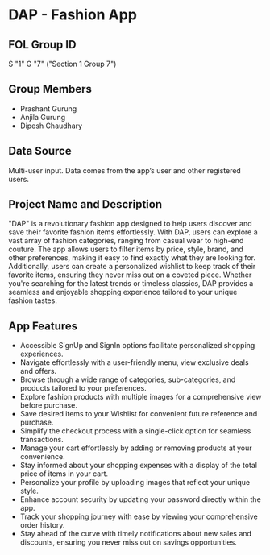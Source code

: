 # DAP - Fashion App

## FOL Group ID
S "1" G "7" ("Section 1 Group 7")

## Group Members
- Prashant Gurung
- Anjila Gurung
- Dipesh Chaudhary

## Data Source
Multi-user input. Data comes from the app’s user and other registered users.

## Project Name and Description
"DAP" is a revolutionary fashion app designed to help users discover and save their favorite fashion items effortlessly. With DAP, users can explore a vast array of fashion categories, ranging from casual wear to high-end couture. The app allows users to filter items by price, style, brand, and other preferences, making it easy to find exactly what they are looking for. Additionally, users can create a personalized wishlist to keep track of their favorite items, ensuring they never miss out on a coveted piece. Whether you're searching for the latest trends or timeless classics, DAP provides a seamless and enjoyable shopping experience tailored to your unique fashion tastes.

## App Features
- Accessible SignUp and SignIn options facilitate personalized shopping experiences.
- Navigate effortlessly with a user-friendly menu, view exclusive deals and offers.
- Browse through a wide range of categories, sub-categories, and products tailored to your preferences.
- Explore fashion products with multiple images for a comprehensive view before purchase.
- Save desired items to your Wishlist for convenient future reference and purchase.
- Simplify the checkout process with a single-click option for seamless transactions.
- Manage your cart effortlessly by adding or removing products at your convenience.
- Stay informed about your shopping expenses with a display of the total price of items in your cart.
- Personalize your profile by uploading images that reflect your unique style.
- Enhance account security by updating your password directly within the app.
- Track your shopping journey with ease by viewing your comprehensive order history.
- Stay ahead of the curve with timely notifications about new sales and discounts, ensuring you never miss out on savings opportunities.

